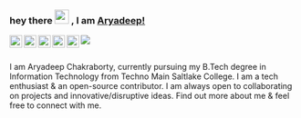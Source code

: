 <!-- Heading -->
### hey there <img src="https://media.giphy.com/media/hvRJCLFzcasrR4ia7z/giphy.gif" width="25px"> , I am [Aryadeep!](https://aryadeepit.github.io)

<a href="https://www.instagram.com/aryadeepit/">
  <img align="left" alt="Aryadeep's Instagram" width="22px" src="https://cdn-icons-png.flaticon.com/512/1409/1409946.png" />
</a>
<a href="mailto:aryadeepit@gmail.com">
  <img align="left" alt="Aryadeep's Email" width="22px" src="https://cdn-icons-png.flaticon.com/512/5968/5968534.png" />
</a>
<a href="https://twitter.com/aryadeepit">
  <img align="left" alt="Aryadeep Chakraborty | Twitter" width="22px" src="https://raw.githubusercontent.com/peterthehan/peterthehan/master/assets/twitter.svg" />
</a>
<a href="https://www.linkedin.com/in/aryadeepit/">
  <img align="left" alt="Aryadeep's LinkedIN" width="22px" src="https://raw.githubusercontent.com/peterthehan/peterthehan/master/assets/linkedin.svg" />
</a>
<a href="https://www.leetcode.com/aryadeepit/">
  <img align="left" alt="Aryadeep's leetcode" width="22px" src="https://leetcode.com/_next/static/images/logo-dark-c96c407d175e36c81e236fcfdd682a0b.png" />
</a>

![](https://visitor-badge.laobi.icu/badge?page_id=AryadeepIT.AryadeepIT)

<br/> I am Aryadeep Chakraborty, currently pursuing my B.Tech degree in Information Technology from Techno Main Saltlake College. I am a tech enthusiast & an open-source contributor. I am always open to collaborating on projects and innovative/disruptive ideas. Find out more about me & feel free to connect with me.

